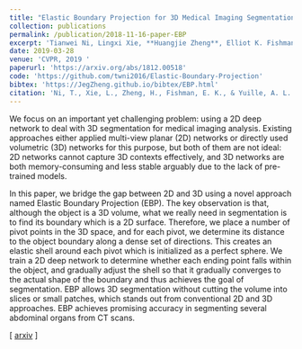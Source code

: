 ```yaml
---
title: "Elastic Boundary Projection for 3D Medical Imaging Segmentation"
collection: publications
permalink: /publication/2018-11-16-paper-EBP
excerpt: 'Tianwei Ni, Lingxi Xie, **Huangjie Zheng**, Elliot K. Fishman and Alan L. Yuille'
date: 2019-03-28
venue: 'CVPR, 2019 '
paperurl: 'https://arxiv.org/abs/1812.00518'
code: 'https://github.com/twni2016/Elastic-Boundary-Projection'
bibtex: 'https://JegZheng.github.io/bibtex/EBP.html'
citation: 'Ni, T., Xie, L., Zheng, H., Fishman, E. K., & Yuille, A. L. (2018). Elastic Boundary Projection for 3D Medical Imaging Segmentation. arXiv preprint arXiv:1812.00518.'
---
```

We focus on an important yet challenging problem: using a 2D deep network to deal with 3D segmentation for medical imaging analysis. Existing approaches either applied multi-view planar (2D) networks or directly used volumetric (3D) networks for this purpose, but both of them are not ideal: 2D networks cannot capture 3D contexts effectively, and 3D networks are both memory-consuming and less stable arguably due to the lack of pre-trained models.

In this paper, we bridge the gap between 2D and 3D using a novel approach named Elastic Boundary Projection (EBP). The key observation is that, although the object is a 3D volume, what we really need in segmentation is to find its boundary which is a 2D surface. Therefore, we place a number of pivot points in the 3D space, and for each pivot, we determine its distance to the object boundary along a dense set of directions. This creates an elastic shell around each pivot which is initialized as a perfect sphere. We train a 2D deep network to determine whether each ending point falls within the object, and gradually adjust the shell so that it gradually converges to the actual shape of the boundary and thus achieves the goal of segmentation. EBP allows 3D segmentation without cutting the volume into slices or small patches, which stands out from conventional 2D and 3D approaches. EBP achieves promising accuracy in segmenting several abdominal organs from CT scans.

\[ [arxiv](https://arxiv.org/abs/1812.00518) \]
